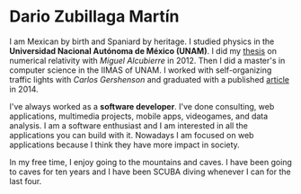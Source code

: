 # Dario Zubillaga Martín

I am Mexican by birth and Spaniard by heritage. I studied physics in the **Universidad Nacional Autónoma de México (UNAM)**. I did my [thesis](http://132.248.67.65/F/?func=find-b&local_base=TES01&find_code=WRD&request=acrecion+de+campo+fantasma&adjacent=N) on numerical relativity with _Miguel Alcubierre_ 	in 2012. Then I did a master's in computer science in the IIMAS of UNAM. I worked with self-organizing traffic lights with _Carlos Gershenson_ and graduated with a published [article](https://www.mdpi.com/1099-4300/16/5/2384) in 2014.

I've always worked as a **software developer**. I've done consulting, web applications, multimedia projects, mobile apps, videogames, and data analysis. I am a software enthusiast and I am interested in all the applications you can build with it. Nowadays I am focused on web applications because I think they have more impact in society.

In my free time, I enjoy going to the mountains and caves. I have been going to caves for ten years and I have been SCUBA diving whenever I can for the last four.